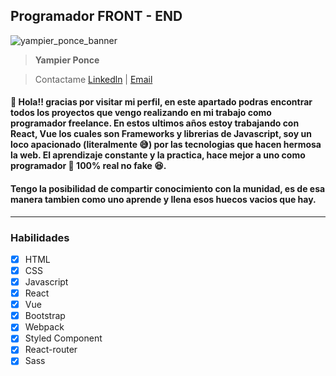 ## Programador **FRONT - END**

![yampier_ponce_banner](https://media-exp1.licdn.com/dms/image/C4E16AQHxK4c0iIhG-Q/profile-displaybackgroundimage-shrink_200_800/0/1623217330819?e=1628726400&v=beta&t=VVMG9b18nIH1UhgtGMhCaspqBgiTLQbl374sXuNV_FY)

>**Yampier Ponce**

>Contactame 
[Linkedln](https://www.linkedin.com/in/yampi-ponce/)
| 
[Email](mailto:developer.yampier@gmail.com)

#### :wave: Hola!! gracias por visitar mi perfil, en este apartado podras encontrar todos los proyectos que vengo realizando en mi trabajo como programador freelance. En estos ultimos años estoy trabajando con React, Vue los cuales son Frameworks y librerias de Javascript, soy un loco apacionado (literalmente :sweat_smile:) por las tecnologias que hacen hermosa la web. El aprendizaje constante y la practica, hace mejor a uno como programador :metal: 100% real no fake :laughing:.

#### Tengo la posibilidad de compartir conocimiento con la munidad, es de esa manera tambien como uno aprende y llena esos huecos vacios que hay.

___
### Habilidades
* [x] HTML
* [x] CSS
* [x] Javascript
* [x] React
* [x] Vue
* [x] Bootstrap
* [x] Webpack
* [x] Styled Component
* [x] React-router
* [x] Sass
